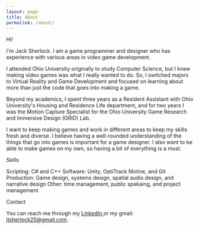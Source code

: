 ```yaml
---
layout: page
title: About
permalink: /about/
---
```

Hi!

I'm Jack Sherlock. I am a game programmer and designer who has experience with various areas in video game development.

I attended Ohio University originally to study Computer Science, but I knew making video games was what I really wanted to do. So, I switched majors to Virtual Reality and Game Development and focused on learning about more than just the code that goes into making a game. 

Beyond my academics, I spent three years as a Resident Assistant with Ohio University's Housing and Residence Life department, and for two years I was the Motion Capture Specialist for the Ohio University Game Research and Immersive Design (GRID) Lab. 

I want to keep making games and work in different areas to keep my skills fresh and diverse. I believe having a well-rounded understanding of the things that go into games is important for a game designer. I also want to be able to make games on my own, so having a bit of everything is a must. 

Skills

Scripting: C# and C++
Software: Unity, OptiTrack Motive, and Git
Production: Game design, systems design, spatial audio design, and narrative design
Other: time management, public spekaing, and project management

Contact

You can reach me through my <a href="https://www.linkedin.com/in/j-sherlock-m110/"> LinkedIn </a> or my gmail: jtsherlock25@gmail.com. 

